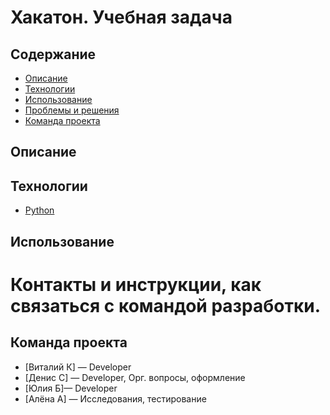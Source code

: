 # Хакатон. Учебная задача
## Содержание
- [Описание](#описание)
- [Технологии](#технологии)
- [Использование](#использование)
- [Проблемы и решения](#возможные-проблемы-и-их-решения)
- [Команда проекта](#команда-проекта)

## Описание


## Технологии
- [Python](https://www.python.org/)

## Использование


# Контакты и инструкции, как связаться с командой разработки.


## Команда проекта
- [Виталий К] — Developer
- [Денис С] — Developer, Орг. вопросы, оформление
- [Юлия Б]— Developer
- [Алёна А] — Исследования, тестирование

